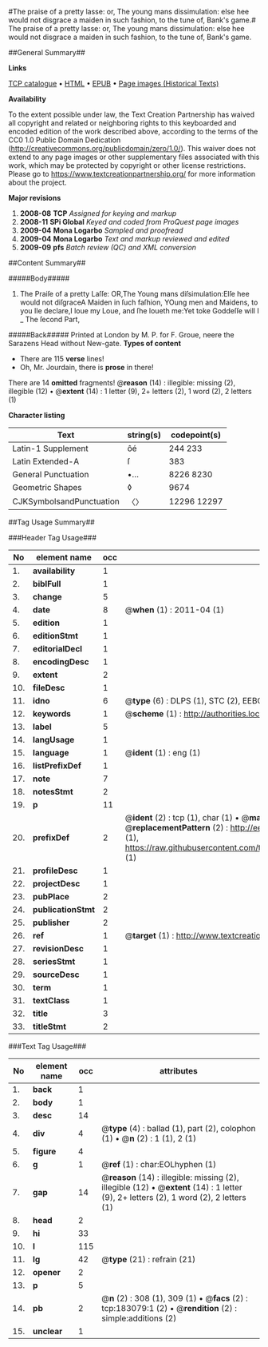 #The praise of a pretty lasse: or, The young mans dissimulation: else hee would not disgrace a maiden in such fashion, to the tune of, Bank's game.#
The praise of a pretty lasse: or, The young mans dissimulation: else hee would not disgrace a maiden in such fashion, to the tune of, Bank's game.

##General Summary##

**Links**

[TCP catalogue](http://www.ota.ox.ac.uk/tcp/)  • 
[HTML](http://tei.it.ox.ac.uk/tcp/Texts-HTML/free/B00/B00568.html)  • 
[EPUB](http://tei.it.ox.ac.uk/tcp/Texts-EPUB/free/B00/B00568.epub) • 
[Page images (Historical Texts)](https://historicaltexts.jisc.ac.uk/eebo-99884374e)

**Availability**

To the extent possible under law, the Text Creation Partnership has waived all copyright and related or neighboring rights to this keyboarded and encoded edition of the work described above, according to the terms of the CC0 1.0 Public Domain Dedication (http://creativecommons.org/publicdomain/zero/1.0/). This waiver does not extend to any page images or other supplementary files associated with this work, which may be protected by copyright or other license restrictions. Please go to https://www.textcreationpartnership.org/ for more information about the project.

**Major revisions**

1. __2008-08__ __TCP__ *Assigned for keying and markup*
1. __2008-11__ __SPi Global__ *Keyed and coded from ProQuest page images*
1. __2009-04__ __Mona Logarbo__ *Sampled and proofread*
1. __2009-04__ __Mona Logarbo__ *Text and markup reviewed and edited*
1. __2009-09__ __pfs__ *Batch review (QC) and XML conversion*

##Content Summary##

#####Body#####

1. The Praiſe of a pretty Laſſe: OR,The Young mans diſsimulation:Elſe hee would not diſgraceA Maiden in ſuch faſhion,
YOung men and Maidens, to you Ile declare,I loue my Loue, and ſhe loueth me:Yet toke Goddeſſe will I
    _ The ſecond Part,

#####Back#####
Printed at London by M. P. for F. Groue, neere the Sarazens Head without New-gate.
**Types of content**

  * There are 115 **verse** lines!
  * Oh, Mr. Jourdain, there is **prose** in there!

There are 14 **omitted** fragments! 
 @__reason__ (14) : illegible: missing (2), illegible (12)  •  @__extent__ (14) : 1 letter (9), 2+ letters (2), 1 word (2), 2 letters (1)

**Character listing**


|Text|string(s)|codepoint(s)|
|---|---|---|
|Latin-1 Supplement|ôé|244 233|
|Latin Extended-A|ſ|383|
|General Punctuation|•…|8226 8230|
|Geometric Shapes|◊|9674|
|CJKSymbolsandPunctuation|〈〉|12296 12297|

##Tag Usage Summary##

###Header Tag Usage###

|No|element name|occ|attributes|
|---|---|---|---|
|1.|__availability__|1||
|2.|__biblFull__|1||
|3.|__change__|5||
|4.|__date__|8| @__when__ (1) : 2011-04 (1)|
|5.|__edition__|1||
|6.|__editionStmt__|1||
|7.|__editorialDecl__|1||
|8.|__encodingDesc__|1||
|9.|__extent__|2||
|10.|__fileDesc__|1||
|11.|__idno__|6| @__type__ (6) : DLPS (1), STC (2), EEBO-CITATION (1), PROQUEST (1), VID (1)|
|12.|__keywords__|1| @__scheme__ (1) : http://authorities.loc.gov/ (1)|
|13.|__label__|5||
|14.|__langUsage__|1||
|15.|__language__|1| @__ident__ (1) : eng (1)|
|16.|__listPrefixDef__|1||
|17.|__note__|7||
|18.|__notesStmt__|2||
|19.|__p__|11||
|20.|__prefixDef__|2| @__ident__ (2) : tcp (1), char (1)  •  @__matchPattern__ (2) : ([0-9\-]+):([0-9IVX]+) (1), (.+) (1)  •  @__replacementPattern__ (2) : http://eebo.chadwyck.com/downloadtiff?vid=$1&page=$2 (1), https://raw.githubusercontent.com/textcreationpartnership/Texts/master/tcpchars.xml#$1 (1)|
|21.|__profileDesc__|1||
|22.|__projectDesc__|1||
|23.|__pubPlace__|2||
|24.|__publicationStmt__|2||
|25.|__publisher__|2||
|26.|__ref__|1| @__target__ (1) : http://www.textcreationpartnership.org/docs/. (1)|
|27.|__revisionDesc__|1||
|28.|__seriesStmt__|1||
|29.|__sourceDesc__|1||
|30.|__term__|1||
|31.|__textClass__|1||
|32.|__title__|3||
|33.|__titleStmt__|2||


###Text Tag Usage###

|No|element name|occ|attributes|
|---|---|---|---|
|1.|__back__|1||
|2.|__body__|1||
|3.|__desc__|14||
|4.|__div__|4| @__type__ (4) : ballad (1), part (2), colophon (1)  •  @__n__ (2) : 1 (1), 2 (1)|
|5.|__figure__|4||
|6.|__g__|1| @__ref__ (1) : char:EOLhyphen (1)|
|7.|__gap__|14| @__reason__ (14) : illegible: missing (2), illegible (12)  •  @__extent__ (14) : 1 letter (9), 2+ letters (2), 1 word (2), 2 letters (1)|
|8.|__head__|2||
|9.|__hi__|33||
|10.|__l__|115||
|11.|__lg__|42| @__type__ (21) : refrain (21)|
|12.|__opener__|2||
|13.|__p__|5||
|14.|__pb__|2| @__n__ (2) : 308 (1), 309 (1)  •  @__facs__ (2) : tcp:183079:1 (2)  •  @__rendition__ (2) : simple:additions (2)|
|15.|__unclear__|1||
